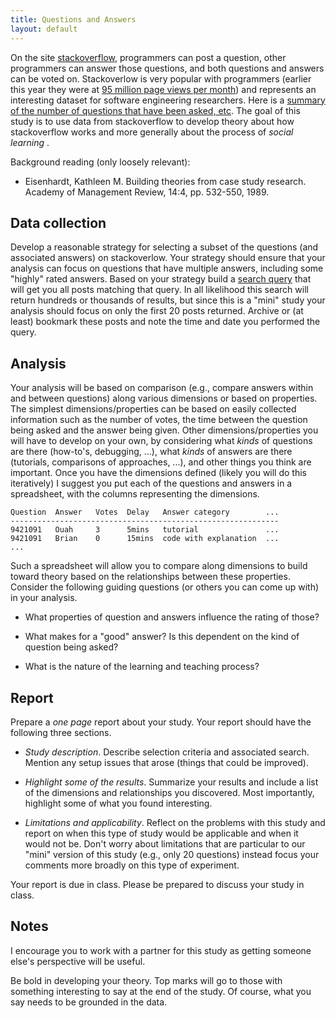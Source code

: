 ```yaml
---
title: Questions and Answers
layout: default
---
```


On the site [stackoverflow](http://stackoverflow.com), programmers can post a question, other programmers can answer those questions, and both questions and answers can be voted on. Stackoverlow is very popular with programmers (earlier this year they were at [95 million page views per month](http://highscalability.com/blog/2011/3/3/stack-overflow-architecture-update-now-at-95-million-page-vi.html)) and represents an interesting dataset for software engineering researchers. Here is a [summary of the number of questions that have been asked, etc](http://data.stackexchange.com/). The goal of this study is to use data from stackoverflow to develop theory about how stackoverflow works and more generally about the process of _social learning_ .

Background reading (only loosely relevant):

* Eisenhardt, Kathleen M. Building theories from case study research. Academy of Management Review, 14:4, pp. 532-550, 1989.

## Data collection

Develop a reasonable strategy for selecting a subset of the questions (and associated answers) on stackoverlow. Your strategy should ensure that your analysis can focus on questions that have multiple answers, including some "highly" rated answers. Based on your strategy build a [search query](http://stackoverflow.com/search) that will get you all posts matching that query. In all likelihood this search will return hundreds or thousands of results, but since this is a "mini" study your analysis should focus on only the first 20 posts returned. Archive or (at least) bookmark these posts and note the time and date you performed the query.

## Analysis

Your analysis will be based on comparison (e.g., compare answers within and between questions) along various dimensions or based on properties. The simplest dimensions/properties can be based on easily collected information such as the number of votes, the time between the question being asked and the answer being given. Other dimensions/properties you will have to develop on your own, by considering what _kinds_ of questions are there (how-to's, debugging, ...), what _kinds_ of answers are there (tutorials, comparisons of approaches, ...), and other things you think are important. Once you have the dimensions defined (likely you will do this iteratively) I suggest you put each of the questions and answers in a spreadsheet, with the columns representing the dimensions.


    Question  Answer   Votes  Delay   Answer category        ...
    ------------------------------------------------------------
    9421091   Ouah     3      5mins   tutorial               ...
    9421091   Brian    0      15mins  code with explanation  ...
    ...

Such a spreadsheet will allow you to compare along dimensions to build toward theory based on the relationships between these properties. Consider the following guiding questions (or others you can come up with) in your analysis.

* What properties of question and answers influence the rating of those?

* What makes for a "good" answer? Is this dependent on the kind of question being asked?

* What is the nature of the learning and teaching process?

## Report

Prepare a *one page* report about your study. Your report should have the following three sections.

* _Study description_. Describe selection criteria and associated search. Mention any setup issues that arose (things that could be improved).

* _Highlight some of the results_. Summarize your results and include a list of the dimensions and relationships you discovered. Most importantly, highlight some of what you found interesting. 

* _Limitations and applicability_. Reflect on the problems with this study and report on when this type of study would be applicable and when it would not be. Don't worry about limitations that are particular to our "mini" version of this study (e.g., only 20 questions) instead focus your comments more broadly on this type of experiment.

Your report is due in class. Please be prepared to discuss your study in class.

## Notes

I encourage you to work with a partner for this study as getting someone else's perspective will be useful.

Be bold in developing your theory. Top marks will go to those with something interesting to say at the end of the study. Of course, what you say needs to be grounded in the data.
